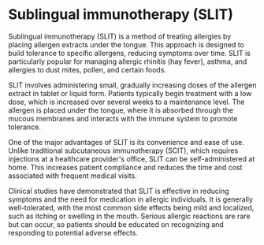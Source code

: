 <!--
source: gpt-40
abbr: SLIT
aka: allergy drops
siblings: intralymphatic-immunotherapy, subcutaneous-immunotherapy
tags: immunotherapies
-->

# Sublingual immunotherapy (SLIT)

Sublingual immunotherapy (SLIT) is a method of treating allergies by placing allergen extracts under the tongue. This approach is designed to build tolerance to specific allergens, reducing symptoms over time. SLIT is particularly popular for managing allergic rhinitis (hay fever), asthma, and allergies to dust mites, pollen, and certain foods.

SLIT involves administering small, gradually increasing doses of the allergen extract in tablet or liquid form. Patients typically begin treatment with a low dose, which is increased over several weeks to a maintenance level. The allergen is placed under the tongue, where it is absorbed through the mucous membranes and interacts with the immune system to promote tolerance.

One of the major advantages of SLIT is its convenience and ease of use. Unlike traditional subcutaneous immunotherapy (SCIT), which requires injections at a healthcare provider's office, SLIT can be self-administered at home. This increases patient compliance and reduces the time and cost associated with frequent medical visits.

Clinical studies have demonstrated that SLIT is effective in reducing symptoms and the need for medication in allergic individuals. It is generally well-tolerated, with the most common side effects being mild and localized, such as itching or swelling in the mouth. Serious allergic reactions are rare but can occur, so patients should be educated on recognizing and responding to potential adverse effects.

